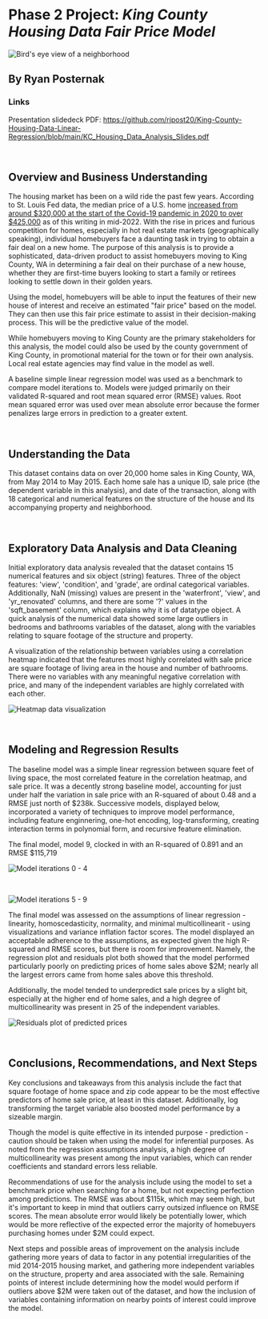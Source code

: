 # Phase 2 Project: *King County Housing Data Fair Price Model*

![Bird's eye view of a neighborhood](https://github.com/rjpost20/King-County-Housing-Data-Linear-Regression/blob/main/Data/AdobeStock_296805446.jpeg?raw=true)

## By Ryan Posternak

### Links

Presentation slidedeck PDF:
https://github.com/rjpost20/King-County-Housing-Data-Linear-Regression/blob/main/KC_Housing_Data_Analysis_Slides.pdf

<br>

## Overview and Business Understanding

The housing market has been on a wild ride the past few years. According to St. Louis Fed data, the median price of a U.S. home [increased from around $320,000 at the start of the Covid-19 pandemic in 2020 to over $425,000](https://fred.stlouisfed.org/series/MSPUS) as of this writing in mid-2022. With the rise in prices and furious competition for homes, especially in hot real estate markets (geographically speaking), individual homebuyers face a daunting task in trying to obtain a fair deal on a new home. The purpose of this analysis is to provide a sophisticated, data-driven product to assist homebuyers moving to King County, WA in determining a fair deal on their purchase of a new house, whether they are first-time buyers looking to start a family or retirees looking to settle down in their golden years.

Using the model, homebuyers will be able to input the features of their new house of interest and receive an estimated "fair price" based on the model. They can then use this fair price estimate to assist in their decision-making process. This will be the predictive value of the model.

While homebuyers moving to King County are the primary stakeholders for this analysis, the model could also be used by the county government of King County, in promotional material for the town or for their own analysis. Local real estate agencies may find value in the model as well.

A baseline simple linear regression model was used as a benchmark to compare model iterations to. Models were judged primarily on their validated R-squared and root mean squared error (RMSE) values. Root mean squared error was used over mean absolute error because the former penalizes large errors in prediction to a greater extent.

<br>

## Understanding the Data

This dataset contains data on over 20,000 home sales in King County, WA, from May 2014 to May 2015. Each home sale has a unique ID, sale price (the dependent variable in this analysis), and date of the transaction, along with 18 categorical and numerical features on the structure of the house and its accompanying property and neighborhood.

<br>

## Exploratory Data Analysis and Data Cleaning

Initial exploratory data analysis revealed that the dataset contains 15 numerical features and six object (string) features. Three of the object features: 'view', 'condition', and 'grade', are ordinal categorical variables. Additionally, NaN (missing) values are present in the 'waterfront', 'view', and 'yr_renovated' columns, and there are some '?' values in the 'sqft_basement' column, which explains why it is of datatype object. A quick analysis of the numerical data showed some large outliers in bedrooms and bathrooms variables of the dataset, along with the variables relating to square footage of the structure and property.

A visualization of the relationship between variables using a correlation heatmap indicated that the features most highly correlated with sale price are square footage of living area in the house and number of bathrooms. There were no variables with any meaningful negative correlation with price, and many of the independent variables are highly correlated with each other.

![Heatmap data visualization](https://github.com/rjpost20/King-County-Housing-Data-Linear-Regression/blob/main/Graphs/Presentation%20Images/Slide_5.jpeg?raw=true)

<br>

## Modeling and Regression Results

The baseline model was a simple linear regression between square feet of living space, the most correlated feature in the correlation heatmap, and sale price. It was a decently strong baseline model, accounting for just under half the variation in sale price with an R-squared of about 0.48 and a RMSE just north of $238k. Successive models, displayed below, incorporated a variety of techniques to improve model performance, including feature enginnering, one-hot encoding, log-transforming, creating interaction terms in polynomial form, and recursive feature elimination.

The final model, model 9, clocked in with an R-squared of 0.891 and an RMSE $115,719

![Model iterations 0 - 4](https://github.com/rjpost20/King-County-Housing-Data-Linear-Regression/blob/main/Graphs/Presentation%20Images/Slide_6.jpeg?raw=true)

<br>

![Model iterations 5 - 9](https://github.com/rjpost20/King-County-Housing-Data-Linear-Regression/blob/main/Graphs/Presentation%20Images/Slide_7.jpeg?raw=true)

The final model was assessed on the assumptions of linear regression - linearity, homoscedasticity, normality, and minimal multicollinearit - using visualizations and variance inflation factor scores. The model displayed an acceptable adherence to the assumptions, as expected given the high R-squared and RMSE scores, but there is room for improvement. Namely, the regression plot and residuals plot both showed that the model performed particularly poorly on predicting prices of home sales above $2M; nearly all the largest errors came from home sales above this threshold.

Additionally, the model tended to underpredict sale prices by a slight bit, especially at the higher end of home sales, and a high degree of multicollinearity was present in 25 of the independent variables.

![Residuals plot of predicted prices](https://github.com/rjpost20/King-County-Housing-Data-Linear-Regression/blob/main/Graphs/Residuals_predicted.png?raw=true)

<br>

## Conclusions, Recommendations, and Next Steps

Key conclusions and takeaways from this analysis include the fact that square footage of home space and zip code appear to be the most effective predictors of home sale price, at least in this dataset. Additionally, log transforming the target variable also boosted model performance by a sizeable margin.

Though the model is quite effective in its intended purpose - prediction - caution should be taken when using the model for inferential purposes. As noted from the regression assumptions analysis, a high degree of multicollinearity was present among the input variables, which can render coefficients and standard errors less reliable.

Recommendations of use for the analysis include using the model to set a benchmark price when searching for a home, but not expecting perfection among predictions. The RMSE was about $115k, which may seem high, but it's important to keep in mind that outliers carry outsized influence on RMSE scores. The mean absolute error would likely be potentially lower, which would be more reflective of the expected error the majority of homebuyers purchasing homes under $2M could expect.

Next steps and possible areas of improvement on the analysis include gathering more years of data to factor in any potential irregularities of the mid 2014-2015 housing market, and gathering more independent variables on the structure, property and area associated with the sale. Remaining points of interest include determining how the model would perform if outliers above $2M were taken out of the dataset, and how the inclusion of variables containing information on nearby points of interest could improve the model.
